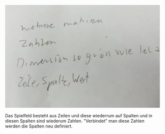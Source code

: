 ![image](/docs/images/Datenstruktur.PNG)

Das Spielfeld besteht aus Zeilen und diese wiederrum auf Spalten und in diesen Spalten sind wiederum Zahlen. "Verbindet" man diese Zahlen werden die Spalten neu definiert.